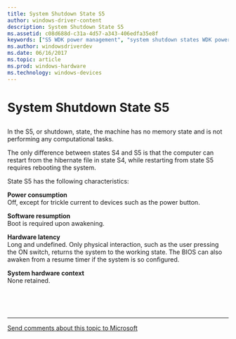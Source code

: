 ```yaml
---
title: System Shutdown State S5
author: windows-driver-content
description: System Shutdown State S5
ms.assetid: c08d688d-c31a-4d57-a343-406edfa35e8f
keywords: ["S5 WDK power management", "system shutdown states WDK power management", "software resumption WDK power management", "resumption WDK power management", "hardware latency WDK power management", "system hardware context WDK power management", "hardware context WDK power management", "context WDK power management", "latency WDK power management", "system power states WDK kernel , shutdown state", "shutdown states WDK power management"]
ms.author: windowsdriverdev
ms.date: 06/16/2017
ms.topic: article
ms.prod: windows-hardware
ms.technology: windows-devices
---
```


# System Shutdown State S5


## <a href="" id="ddk-system-shutdown-state-s5-kg"></a>


In the S5, or shutdown, state, the machine has no memory state and is not performing any computational tasks.

The only difference between states S4 and S5 is that the computer can restart from the hibernate file in state S4, while restarting from state S5 requires rebooting the system.

State S5 has the following characteristics:

<a href="" id="power-consumption"></a>**Power consumption**  
Off, except for trickle current to devices such as the power button.

<a href="" id="software-resumption"></a>**Software resumption**  
Boot is required upon awakening.

<a href="" id="hardware-latency"></a>**Hardware latency**  
Long and undefined. Only physical interaction, such as the user pressing the ON switch, returns the system to the working state. The BIOS can also awaken from a resume timer if the system is so configured.

<a href="" id="system-hardware-context"></a>**System hardware context**  
None retained.

 

 


--------------------
[Send comments about this topic to Microsoft](mailto:wsddocfb@microsoft.com?subject=Documentation%20feedback%20%5Bkernel\kernel%5D:%20System%20Shutdown%20State%20S5%20%20RELEASE:%20%286/14/2017%29&body=%0A%0APRIVACY%20STATEMENT%0A%0AWe%20use%20your%20feedback%20to%20improve%20the%20documentation.%20We%20don't%20use%20your%20email%20address%20for%20any%20other%20purpose,%20and%20we'll%20remove%20your%20email%20address%20from%20our%20system%20after%20the%20issue%20that%20you're%20reporting%20is%20fixed.%20While%20we're%20working%20to%20fix%20this%20issue,%20we%20might%20send%20you%20an%20email%20message%20to%20ask%20for%20more%20info.%20Later,%20we%20might%20also%20send%20you%20an%20email%20message%20to%20let%20you%20know%20that%20we've%20addressed%20your%20feedback.%0A%0AFor%20more%20info%20about%20Microsoft's%20privacy%20policy,%20see%20http://privacy.microsoft.com/default.aspx. "Send comments about this topic to Microsoft")


